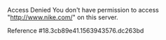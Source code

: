 Access Denied You don't have permission to access "http://www.nike.com/" on this server.

Reference #18.3cb89e41.1563943576.dc263bd